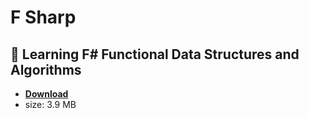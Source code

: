 # F Sharp

## :rocket: Learning F# Functional Data Structures and Algorithms

* [**Download**](./src/FSharp/Learning-FSharp-Functional-Data-Structures-and-Algorithms.pdf)
* size: 3.9 MB
